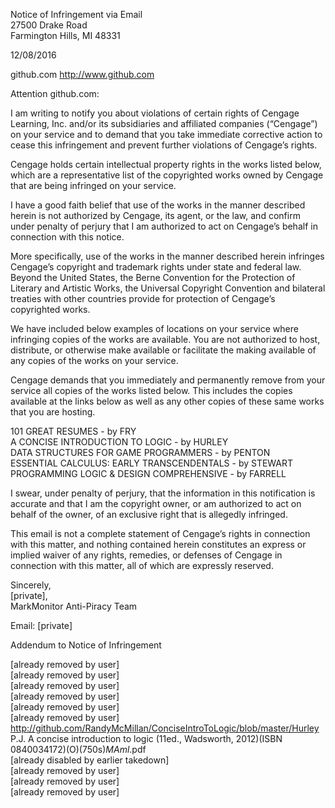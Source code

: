 Notice of Infringement via Email  
27500 Drake Road  
Farmington Hills, MI 48331

12/08/2016

github.com http://www.github.com

Attention github.com:

I am writing to notify you about violations of certain rights of Cengage Learning, Inc. and/or its subsidiaries and affiliated companies (“Cengage”) on your service and to demand that you take immediate corrective action to cease this infringement and prevent further violations of Cengage’s rights.

Cengage holds certain intellectual property rights in the works listed below, which are a representative list of the copyrighted works owned by Cengage that are being infringed on your service.

I have a good faith belief that use of the works in the manner described herein is not authorized by Cengage, its agent, or the law, and confirm under penalty of perjury that I am authorized to act on Cengage’s behalf in connection with this notice.

More specifically, use of the works in the manner described herein infringes Cengage’s copyright and trademark rights under state and federal law. Beyond the United States, the Berne Convention for the Protection of Literary and Artistic Works, the Universal Copyright Convention and bilateral treaties with other countries provide for protection of Cengage’s copyrighted works.

We have included below examples of locations on your service where infringing copies of the works are available. You are not authorized to host, distribute, or otherwise make available or facilitate the making available of any copies of the works on your service.

Cengage demands that you immediately and permanently remove from your service all copies of the works listed below. This includes the copies available at the links below as well as any other copies of these same works that you are hosting.

101 GREAT RESUMES - by FRY  
A CONCISE INTRODUCTION TO LOGIC - by HURLEY  
DATA STRUCTURES FOR GAME PROGRAMMERS - by PENTON  
ESSENTIAL CALCULUS: EARLY TRANSCENDENTALS - by STEWART  
PROGRAMMING LOGIC & DESIGN COMPREHENSIVE - by FARRELL

I swear, under penalty of perjury, that the information in this notification is accurate and that I am the copyright owner, or am authorized to act on behalf of the owner, of an exclusive right that is allegedly infringed.

This email is not a complete statement of Cengage’s rights in connection with this matter, and nothing contained herein constitutes an express or implied waiver of any rights, remedies, or defenses of Cengage in connection with this matter, all of which are expressly reserved.

Sincerely,  
[private],  
MarkMonitor Anti-Piracy Team

Email: [private]

Addendum to Notice of Infringement

[already removed by user]  
[already removed by user]  
[already removed by user]  
[already removed by user]  
[already removed by user]  
[already removed by user]  
http://github.com/RandyMcMillan/ConciseIntroToLogic/blob/master/Hurley P.J. A concise introduction to logic (11ed., Wadsworth, 2012)(ISBN 0840034172)(O)(750s)_MAml_.pdf  
[already disabled by earlier takedown]  
[already removed by user]  
[already removed by user]  
[already removed by user]  
